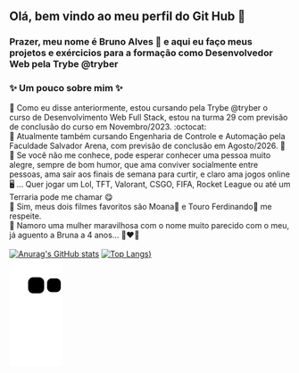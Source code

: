 ## Olá, bem vindo ao meu perfil do Git Hub :smiling_face_with_three_hearts:
### Prazer, meu nome é Bruno Alves :hugs: e aqui eu faço meus projetos e exércicios para a formação como Desenvolvedor Web pela Trybe @tryber
### ✨ Um pouco sobre mim ✨ 
:small_blue_diamond: Como eu disse anteriormente, estou cursando pela Trybe @tryber o curso de Desenvolvimento Web Full Stack, estou na turma 29 com previsão de conclusão do curso em Novembro/2023. :octocat: <br>
:small_blue_diamond: Atualmente também cursando Engenharia de Controle e Automação pela Faculdade Salvador Arena, com previsão de conclusão em Agosto/2026. :robot:<br>
:small_blue_diamond: Se você não me conhece, pode esperar conhecer uma pessoa muito alegre, sempre de bom humor, que ama conviver socialmente entre pessoas, ama sair aos finais de semana para curtir, e claro ama jogos online :desktop_computer: ... Quer jogar um Lol, TFT, Valorant, CSGO, FIFA, Rocket League ou até um Terraria pode me chamar :yum:
<br>
:small_blue_diamond: Sim, meus dois filmes favoritos são Moana:pig2: e Touro Ferdinando:ox: me respeite.
<br>
:small_blue_diamond: Namoro uma mulher maravilhosa com o nome muito parecido com o meu, já aguento a Bruna a 4 anos... 👩‍❤️‍👨
<br>
<br>
[![Anurag's GitHub stats](https://github-readme-stats.vercel.app/api?username=BruBobotis&show_icons=true&theme=dracula&card_width=500px&line_height=27px)](https://github.com/anuraghazra/github-readme-stats)
[![Top Langs](https://github-readme-stats.vercel.app/api/top-langs/?username=BruBobotis&theme=dracula&line_height=22px))](https://github.com/anuraghazra/github-readme-stats)
<br>
![Snake animation](https://github.com/BruBobotis/BruBobotis/blob/output/github-contribution-grid-snake.svg)

<!--
**BruBobotis/BruBobotis** is a ✨ _special_ ✨ repository because its `README.md` (this file) appears on your GitHub profile.

Here are some ideas to get you started:

- 🔭 I’m currently working on ...
- 🌱 I’m currently learning ...
- 👯 I’m looking to collaborate on ...
- 🤔 I’m looking for help with ...
- 💬 Ask me about ...
- 📫 How to reach me: ...
- 😄 Pronouns: ...
- ⚡ Fun fact: ...
-->
